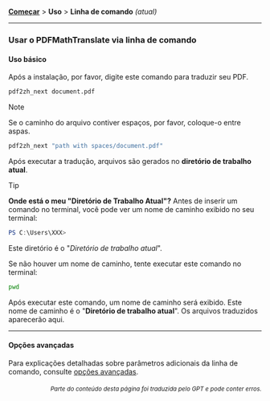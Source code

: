 [**Começar**](./getting-started.md) > **Uso** > **Linha de comando** _(atual)_

---

### Usar o PDFMathTranslate via linha de comando

#### Uso básico

Após a instalação, por favor, digite este comando para traduzir seu PDF.

```bash
pdf2zh_next document.pdf
```

> [!NOTE]
> 
> Se o caminho do arquivo contiver espaços, por favor, coloque-o entre aspas.
> 
> ```bash
> pdf2zh_next "path with spaces/document.pdf"
> ```

Após executar a tradução, arquivos são gerados no **diretório de trabalho atual**.

> [!TIP]
> **Onde está o meu "Diretório de Trabalho Atual"?**
> Antes de inserir um comando no terminal, você pode ver um nome de caminho exibido no seu terminal:
> 
> ```powershell
> PS C:\Users\XXX>
> ```
> 
> Este diretório é o "*Diretório de trabalho atual*".
> 
> Se não houver um nome de caminho, tente executar este comando no terminal:
> 
> ```bash
> pwd
> ```
> 
> Após executar este comando, um nome de caminho será exibido. Este nome de caminho é o "**Diretório de trabalho atual**". Os arquivos traduzidos aparecerão aqui.

---

#### Opções avançadas

Para explicações detalhadas sobre parâmetros adicionais da linha de comando, consulte [opções avançadas](./../advanced/advanced.md).

<div align="right"> 
<h6><small>Parte do conteúdo desta página foi traduzida pelo GPT e pode conter erros.</small></h6>